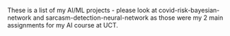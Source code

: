 These is a list of my AI/ML projects - please look at covid-risk-bayesian-network and sarcasm-detection-neural-network as those were my 2 main assignments for my AI course at UCT.
